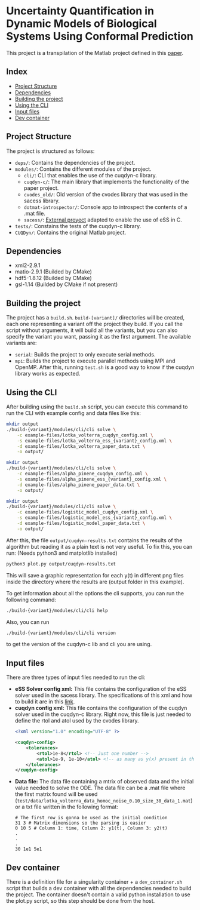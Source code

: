 # Uncertainty Quantification in Dynamic Models of Biological Systems Using Conformal Prediction

This project is a transpilation of the Matlab project 
defined in this [paper](https://zenodo.org/records/13838652).

## Index
  - [Project Structure](#project-structure)
  - [Dependencies](#dependencies)
  - [Building the project](#building-the-project)
  - [Using the CLI](#using-the-cli)
  - [Input files](#input-files)
  - [Dev container](#dev-container)

## Project Structure
The project is structured as follows:
 - `deps/`: Contains the dependencies of the project.
 - `modules/`: Contains the different modules of the project.
   - `cli/`: CLI that enables the use of the cuqdyn-c library.
   - `cuqdyn-c/`: The main library that implements the functionality of the paper project.
   - `cvodes_old/`: Old version of the cvodes library that was used in the sacess library.
   - `dotmat-introspector/`: Console app to introspect the contents of a .mat file.
   - `sacess/`: [External proyect](https://bitbucket.org/DavidPenas/sacess-library) adapted to enable the 
   use of eSS in C.
 - `tests/`: Constains the tests of the cuqdyn-c library.
 - `CUQDyn/`: Contains the original Matlab project.

## Dependencies
- xml2-2.9.1
- matio-2.9.1 (Builded by CMake)
- hdf5-1.8.12 (Builded by CMake)
- gsl-1.14 (Builded by CMake if not present)

## Building the project
The project has a `build.sh`.
`build-[variant]/` directories will be created, each one representing a variant 
off the project they build. If you call the script without arguments, it will build 
all the variants, but you can also specify the variant you want, passing it as the 
first argument. The available variants are:
  - `serial`: Builds the project to only execute serial methods.
  - `mpi`: Builds the project to execute parallel methods using MPI and OpenMP.
After this, running `test.sh` is a good way to know if the cuqdyn library works as expected.

## Using the CLI
After building using the `build.sh` script, you can execute this command to run the CLI
with example config and data files like this:  

```bash
mkdir output
./build-{variant}/modules/cli/cli solve \
    -c example-files/lotka_volterra_cuqdyn_config.xml \
    -s example-files/lotka_volterra_ess_{variant}_config.xml \
    -d example-files/lotka_volterra_paper_data.txt \
    -o output/
```
```bash
mkdir output
./build-{variant}/modules/cli/cli solve \
    -c example-files/alpha_pinene_cuqdyn_config.xml \
    -s example-files/alpha_pinene_ess_{variant}_config.xml \
    -d example-files/alpha_pinene_paper_data.txt \
    -o output/
```
```bash
mkdir output
./build-{variant}/modules/cli/cli solve \
    -c example-files/logistic_model_cuqdyn_config.xml \
    -s example-files/logistic_model_ess_{variant}_config.xml \
    -d example-files/logistic_model_paper_data.txt \
    -o output/
```

After this, the file `output/cuqdyn-results.txt` contains the results of the 
algorithm but reading it as a plain text is not very useful. 
To fix this, you can run: (Needs python3 and matplotlib installed)
```bash
python3 plot.py output/cuqdyn-results.txt
```
This will save a graphic representation for each y(t) in different png files
inside the directory where the results are (output folder in this example).

To get information about all the options the cli supports, you can run the following command:

```bash
./build-{variant}/modules/cli/cli help
```

Also, you can run 
```bash
./build-{variant}/modules/cli/cli version
```
to get the version of the cuqdyn-c lib and cli you are using.

## Input files
There are three types of input files needed to run the cli:
  - **eSS Solver config xml:** 
    This file contains the configuration of the eSS solver used in the sacess library. 
    The specifications of this xml and how to build it are in this [link](https://bitbucket.org/DavidPenas/sacess-library/src/main/doc/manual/DOCUMENTATION_SACESS_SOFTWARE.pdf).
  - **cuqdyn config xml:**
    This file contains the configuration of the cuqdyn solver used in the cuqdyn-c library.
    Right now, this file is just needed to define the rtol and atol used by the cvodes library.
    ```xml
    <?xml version="1.0" encoding="UTF-8" ?>

    <cuqdyn-config>
        <tolerances>
            <rtol>1e-8</rtol> <!-- Just one number -->
            <atol>1e-9, 1e-10</atol> <!-- as many as y(x) present in the EDO -->
        </tolerances>
    </cuqdyn-config>
    ```
  - **Data file:**
    The data file containing a mtrix of observed data and the initial value
    needed to solve the ODE. The data file can be a .mat file where the first matrix
    found will be used (`test/data/lotka_volterra_data_homoc_noise_0.10_size_30_data_1.mat`)
    or a txt file written in the following format:
    ```
    # The first row is gonna be used as the initial condition
    31 3 # Matrix dimensions so the parsing is easier
    0 10 5 # Column 1: time, Column 2: y1(t), Column 3: y2(t)
    .
    .
    .
    30 1e1 5e1
    ```
    

## Dev container
There is a definition file for a singularity container + a `dev_container.sh`
script that builds a dev container with all the dependencies needed to build 
the project.
The container doesn't contain a valid python installation 
to use the plot.py script, so this step should be done from the host.
